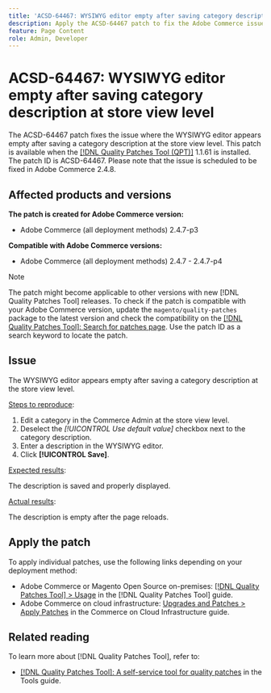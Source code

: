 ```yaml
---
title: 'ACSD-64467: WYSIWYG editor empty after saving category description at store view level'
description: Apply the ACSD-64467 patch to fix the Adobe Commerce issue where the WYSIWYG editor appears empty after saving a category description at the store view level.
feature: Page Content
role: Admin, Developer
---
```

# ACSD-64467: WYSIWYG editor empty after saving category description at store view level

The ACSD-64467 patch fixes the issue where the WYSIWYG editor appears empty after saving a category description at the store view level. This patch is available when the [[!DNL Quality Patches Tool (QPT)]](/help/tools/quality-patches-tool/quality-patches-tool-to-self-serve-quality-patches.md) 1.1.61 is installed. The patch ID is ACSD-64467. Please note that the issue is scheduled to be fixed in Adobe Commerce 2.4.8.

## Affected products and versions

**The patch is created for Adobe Commerce version:**

* Adobe Commerce (all deployment methods) 2.4.7-p3

**Compatible with Adobe Commerce versions:**

* Adobe Commerce (all deployment methods) 2.4.7 - 2.4.7-p4

>[!NOTE]
>
>The patch might become applicable to other versions with new [!DNL Quality Patches Tool] releases. To check if the patch is compatible with your Adobe Commerce version, update the `magento/quality-patches` package to the latest version and check the compatibility on the [[!DNL Quality Patches Tool]: Search for patches page](https://experienceleague.adobe.com/tools/commerce-quality-patches/index.html). Use the patch ID as a search keyword to locate the patch.

## Issue

The WYSIWYG editor appears empty after saving a category description at the store view level.

<u>Steps to reproduce</u>:

1. Edit a category in the Commerce Admin at the store view level.
1. Deselect the *[!UICONTROL Use default value]* checkbox next to the category description.
1. Enter a description in the WYSIWYG editor.
1. Click **[!UICONTROL Save]**.

<u>Expected results</u>: 

The description is saved and properly displayed.

<u>Actual results</u>:

The description is empty after the page reloads.

## Apply the patch

To apply individual patches, use the following links depending on your deployment method:

* Adobe Commerce or Magento Open Source on-premises: [[!DNL Quality Patches Tool] > Usage](/help/tools/quality-patches-tool/usage.md) in the [!DNL Quality Patches Tool] guide.
* Adobe Commerce on cloud infrastructure: [Upgrades and Patches > Apply Patches](https://experienceleague.adobe.com/docs/commerce-cloud-service/user-guide/develop/upgrade/apply-patches.html) in the Commerce on Cloud Infrastructure guide.

## Related reading

To learn more about [!DNL Quality Patches Tool], refer to:

* [[!DNL Quality Patches Tool]: A self-service tool for quality patches](/help/tools/quality-patches-tool/quality-patches-tool-to-self-serve-quality-patches.md) in the Tools guide.
